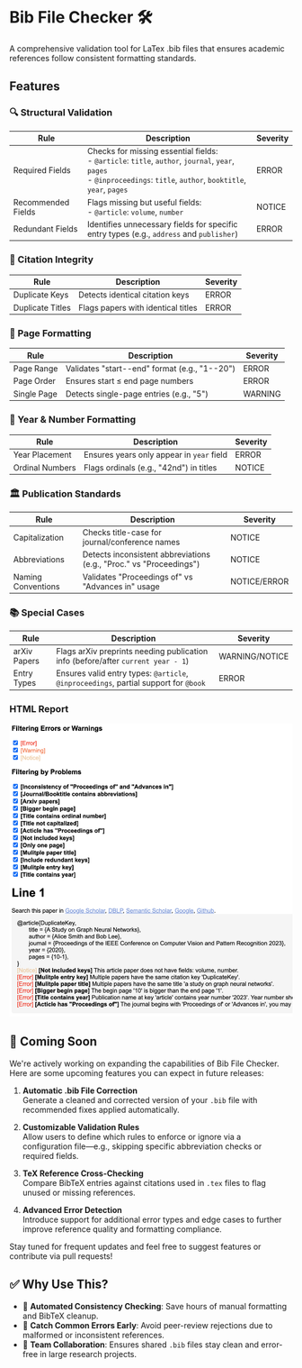 # Bib File Checker 🛠️

A comprehensive validation tool for LaTex .bib files that ensures academic references follow consistent formatting standards.

## Features

### 🔍 Structural Validation
| Rule | Description | Severity |
|------|-------------|----------|
| Required Fields | Checks for missing essential fields:<br>- `@article`: `title`, `author`, `journal`, `year`, `pages`<br>- `@inproceedings`: `title`, `author`, `booktitle`, `year`, `pages` | ERROR |
| Recommended Fields | Flags missing but useful fields:<br>- `@article`: `volume`, `number` | NOTICE |
| Redundant Fields | Identifies unnecessary fields for specific entry types (e.g., `address` and `publisher`) | ERROR |

### 🔗 Citation Integrity
| Rule | Description | Severity |
|------|-------------|----------|
| Duplicate Keys | Detects identical citation keys | ERROR |
| Duplicate Titles | Flags papers with identical titles | ERROR |

### 📑 Page Formatting
| Rule | Description | Severity |
|------|-------------|----------|
| Page Range | Validates "start--end" format (e.g., "1--20") | ERROR |
| Page Order | Ensures start ≤ end page numbers | ERROR |
| Single Page | Detects single-page entries (e.g., "5") | WARNING |

### 📅 Year & Number Formatting
| Rule | Description | Severity |
|------|-------------|----------|
| Year Placement | Ensures years only appear in `year` field | ERROR |
| Ordinal Numbers | Flags ordinals (e.g., "42nd") in titles | NOTICE |

### 🏛️ Publication Standards
| Rule | Description | Severity |
|------|-------------|----------|
| Capitalization | Checks title-case for journal/conference names | NOTICE |
| Abbreviations | Detects inconsistent abbreviations (e.g., "Proc." vs "Proceedings") | NOTICE |
| Naming Conventions | Validates "Proceedings of" vs "Advances in" usage | NOTICE/ERROR |

### 📚 Special Cases
| Rule | Description | Severity |
|------|-------------|----------|
| arXiv Papers | Flags arXiv preprints needing publication info (before/after `current year - 1`) | WARNING/NOTICE |
| Entry Types | Ensures valid entry types: `@article`, `@inproceedings`, partial support for `@book` | ERROR |


### HTML Report
![HTML Report](./figs/example_report.jpg)

## 🧭 Coming Soon

We're actively working on expanding the capabilities of Bib File Checker. Here are some upcoming features you can expect in future releases:

1. **Automatic .bib File Correction**  
   Generate a cleaned and corrected version of your `.bib` file with recommended fixes applied automatically.

2. **Customizable Validation Rules**  
   Allow users to define which rules to enforce or ignore via a configuration file—e.g., skipping specific abbreviation checks or required fields.

3. **TeX Reference Cross-Checking**  
   Compare BibTeX entries against citations used in `.tex` files to flag unused or missing references.

4. **Advanced Error Detection**  
   Introduce support for additional error types and edge cases to further improve reference quality and formatting compliance.

Stay tuned for frequent updates and feel free to suggest features or contribute via pull requests!


## ✅ Why Use This?

- 🔄 **Automated Consistency Checking**: Save hours of manual formatting and BibTeX cleanup.
- 🧪 **Catch Common Errors Early**: Avoid peer-review rejections due to malformed or inconsistent references.
- 🤝 **Team Collaboration**: Ensures shared `.bib` files stay clean and error-free in large research projects.

